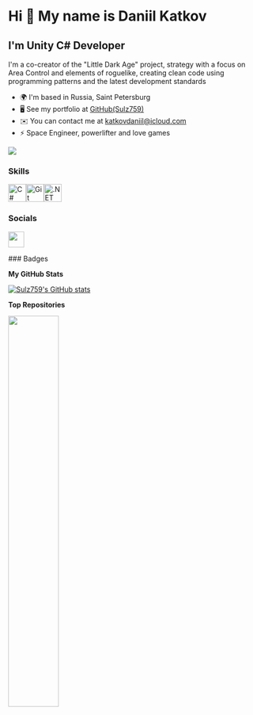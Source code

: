 Hi 👋 My name is Daniil Katkov
==============================

I'm Unity C# Developer
-----------------------

I'm a co-creator of the "Little Dark Age" project, strategy with a focus on Area Control and elements of roguelike, creating clean code using programming patterns and the latest development standards

* 🌍  I'm based in Russia, Saint Petersburg
* 🖥️  See my portfolio at [GitHub(Sulz759)](http://github.com/Sulz759)
* ✉️  You can contact me at [katkovdaniil@icloud.com](mailto:katkovdaniil@icloud.com)
* ⚡  Space Engineer, powerlifter and love games

<a href="https://www.github.com/Sulz759" target="_blank" rel="noreferrer"><img
src="https://img.shields.io/github/followers/Sulz759?logo=github&style=for-the-badge&color=6366f1&labelColor=134e4a" /></a>
### Skills

<p align="left">
<a href="https://docs.microsoft.com/en-us/dotnet/csharp/" target="_blank" rel="noreferrer"><img src="https://raw.githubusercontent.com/danielcranney/readme-generator/main/public/icons/skills/csharp-colored.svg" width="36" height="36" alt="C#" /></a><a href="https://git-scm.com/" target="_blank" rel="noreferrer"><img src="https://raw.githubusercontent.com/danielcranney/readme-generator/main/public/icons/skills/git-colored.svg" width="36" height="36" alt="Git" /></a><a href="https://dotnet.microsoft.com/en-us/" target="_blank" rel="noreferrer"><img src="https://raw.githubusercontent.com/danielcranney/readme-generator/main/public/icons/skills/dot-net-colored.svg" width="36" height="36" alt=".NET" /></a>
</p>

### Socials

<p align="left"> <a href="https://www.github.com/Sulz759" target="_blank" rel="noreferrer"> <picture> <source media="(prefers-color-scheme: dark)" srcset="https://raw.githubusercontent.com/danielcranney/readme-generator/main/public/icons/socials/github-dark.svg" /> <source media="(prefers-color-scheme: light)" srcset="https://raw.githubusercontent.com/danielcranney/readme-generator/main/public/icons/socials/github.svg" /> <img src="https://raw.githubusercontent.com/danielcranney/readme-generator/main/public/icons/socials/github.svg" width="32" height="32" /> </picture> </a></p>
### Badges

<b>My GitHub Stats</b>

<a href="http://www.github.com/Sulz759"><img src="https://github-readme-stats.vercel.app/api?username=Sulz759&show_icons=true&hide=&count_private=true&title_color=f97316&text_color=ffffff&icon_color=6366f1&bg_color=134e4a&hide_border=true&show_icons=true" alt="Sulz759's GitHub stats" /></a>

<b>Top Repositories</b>

<div width="100%" align="center"><a href="https://github.com/Sulz759/Patterns-of-Programming-Game" align="left"><img align="left" width="45%" src="https://github-readme-stats.vercel.app/api/pin/?username=Sulz759&repo=Patterns-of-Programming-Game&title_color=f97316&text_color=ffffff&icon_color=6366f1&bg_color=134e4a&hide_border=true&locale=en" /></a></div><br /><br /><br /><br /><br /><br /><br />
